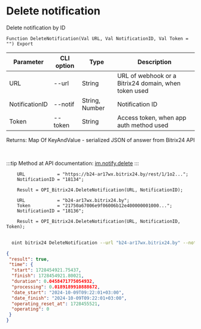 ﻿---
sidebar_position: 3
---

# Delete notification
 Delete notification by ID



`Function DeleteNotification(Val URL, Val NotificationID, Val Token = "") Export`

  | Parameter | CLI option | Type | Description |
  |-|-|-|-|
  | URL | --url | String | URL of webhook or a Bitrix24 domain, when token used |
  | NotificationID | --notif | String, Number | Notification ID |
  | Token | --token | String | Access token, when app auth method used |

  
  Returns:  Map Of KeyAndValue - serialized JSON of answer from Bitrix24 API

<br/>

:::tip
Method at API documentation: [im.notify.delete](https://dev.1c-bitrix.ru/learning/course/index.php?COURSE_ID=93&LESSON_ID=12133)
:::
<br/>


```bsl title="Code example"
    URL            = "https://b24-ar17wx.bitrix24.by/rest/1/1o2...";
    NotificationID = "18134";

    Result = OPI_Bitrix24.DeleteNotification(URL, NotificationID);

    URL            = "b24-ar17wx.bitrix24.by";
    Token          = "21750a67006e9f06006b12e400000001000...";
    NotificationID = "18136";

    Result = OPI_Bitrix24.DeleteNotification(URL, NotificationID, Token);
```



```sh title="CLI command example"
    
  oint bitrix24 DeleteNotification --url "b24-ar17wx.bitrix24.by" --notif "8692" --token "fe3fa966006e9f06006b12e400000001000..."

```

```json title="Result"
{
 "result": true,
 "time": {
  "start": 1728454921.75437,
  "finish": 1728454921.80021,
  "duration": 0.0458471775054932,
  "processing": 0.0189189910888672,
  "date_start": "2024-10-09T09:22:01+03:00",
  "date_finish": "2024-10-09T09:22:01+03:00",
  "operating_reset_at": 1728455521,
  "operating": 0
 }
}
```
